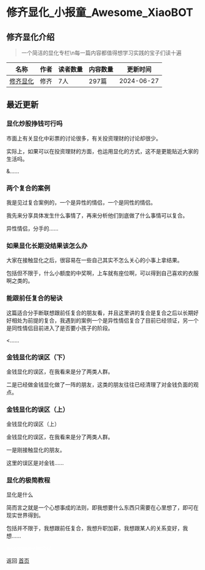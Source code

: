 # 修齐显化_小报童_Awesome_XiaoBOT

## 修齐显化介绍
> 一个简洁的显化专栏\n每一篇内容都值得想学习实践的宝子们读十遍  
  


|名称|作者|读者数量|内容数量|更新时间|
|---|---|---|---|---|
|[修齐显化](https://xiaobot.net/p/xiuqi?refer=0b133df9-27dc-423b-8101-639049001c13)|修齐|7人|297篇|2024-06-27|

## 最近更新
### 显化炒股挣钱可行吗

市面上有关显化中彩票的讨论很多，有关投资理财的讨论却很少。



实际上，如果可以在投资理财的方面，也运用显化的方式，这不是更能贴近大家的生活吗。

&......

### 两个复合的案例

我是见过复合案例的，一个是异性的情侣，一个是同性的情侣。

我先来分享具体发生什么事情了，再来分析他们到底做了什么事情可以复合。



异性情侣，分手的......

### 如果显化长期没结果该怎么办

大家在接触显化之后，很容易在一些自己其实不怎么关心的小事上拿结果。

包括但不限于，什么小额度的中奖啊，上车就有座位啊，可以得到自己喜欢的衣服啊之类的。



### 能跟前任复合的秘诀

这篇适合分手断联想跟前任复合的朋友看，并且这里讲的复合是复合之后以长期好好相处为前提的复合，我遇到的案例一个是异性情侣复合了目前已经领证，另一个是同性情侣目前进入了是否要小孩子的阶段。

<......

### 金钱显化的误区（下）

金钱显化的误区，在我看来是分了两类人群。



二是已经做金钱显化做了一阵的朋友，这类的朋友往往已经清理了对金钱负面的观点。



### 金钱显化的误区（上）

金钱显化的误区（上）



金钱显化的误区，在我看来是分了两类人群。



一是刚接触显化的朋友。

这里的误区是对金钱......

### 显化的极简教程

显化是什么

简而言之就是一个心想事成的法则，即我想要什么东西只需要在心里想了，即可在现实世界得到。

包括并不限于，我想跟前任复合，我想升职加薪，我想跟某人的关系变好，我想......


<a href="https://github.com/Reno9527/awesome-xiaobot" style="color: white; text-decoration: none;">awesome-xiaobot</a>

返回 [首页](../README.md)
